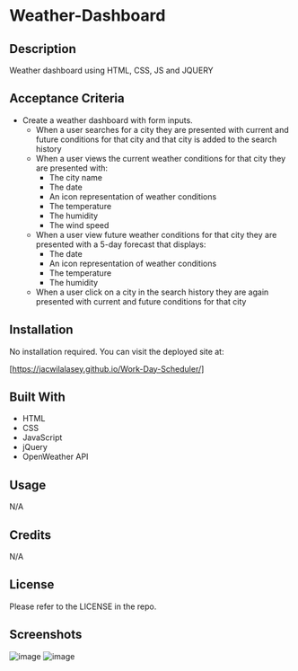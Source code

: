 # Weather-Dashboard

## Description

Weather dashboard using HTML, CSS, JS and JQUERY

## Acceptance Criteria

* Create a weather dashboard with form inputs.
  * When a user searches for a city they are presented with current and future conditions for that city and that city is added to the search history
  * When a user views the current weather conditions for that city they are presented with:
    * The city name
    * The date
    * An icon representation of weather conditions
    * The temperature
    * The humidity
    * The wind speed
  * When a user view future weather conditions for that city they are presented with a 5-day forecast that displays:
    * The date
    * An icon representation of weather conditions
    * The temperature
    * The humidity
  * When a user click on a city in the search history they are again presented with current and future conditions for that city

## Installation

No installation required.  You can visit the deployed site at:

[https://jacwilalasey.github.io/Work-Day-Scheduler/]

## Built With

- HTML
- CSS
- JavaScript
- jQuery
- OpenWeather API

## Usage

N/A

## Credits

N/A

## License

Please refer to the LICENSE in the repo.

## Screenshots
![image](https://user-images.githubusercontent.com/92437517/216448888-54aac8aa-1c09-4bda-9328-e93627e0d6ee.png)
![image](https://user-images.githubusercontent.com/92437517/216448930-502446e0-234b-4f89-9ec4-8f5f2ea1a651.png)


